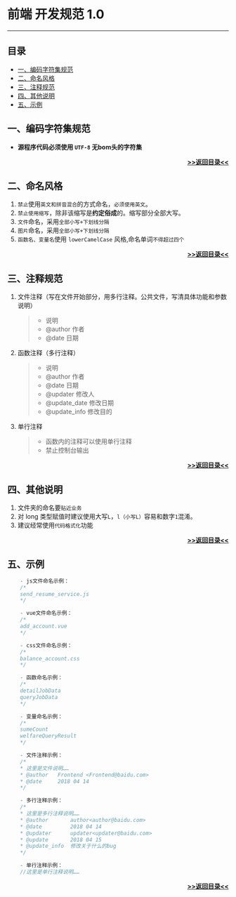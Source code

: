# 前端 开发规范 1.0

---

## 目录
- [一、编码字符集规范](#一、编码字符集规范)
- [二、命名风格](#二、命名风格)
- [三、注释规范](#三、注释规范)
- [四、其他说明](#四、其他说明)
- [五、示例](#五、示例)

## 一、编码字符集规范
- **源程序代码必须使用 `UTF-8` 无bom头的字符集**

[**<p align="right">>>返回目录<<</p>**](#目录)

## 二、命名风格
1. `禁止`使用`英文和拼音混合`的方式命名，`必须使用英文`。
2. `禁止使用缩写`，除非该缩写是**约定俗成**的。缩写部分全部大写。
3. `文件`命名，采用`全部小写+下划线分隔`
4. `图片`命名，采用`全部小写+下划线分隔`
5. `函数名、变量名`使用 `lowerCamelCase` 风格,命名单词`不得超过四个`

[**<p align="right">>>返回目录<<</p>**](#目录)

## 三、注释规范
1. 文件注释（写在文件开始部分，用多行注释。公共文件，写清具体功能和参数说明）
    >    - 说明
    >    - @author           作者
    >    - @date             日期

2. 函数注释（多行注释）
    >    - 说明
    >    - @author           作者
    >    - @date             日期
    >    - @updater          修改人
    >    - @update_date      修改日期
    >    - @update_info      修改目的
    
3. 单行注释
    >    - 函数内的注释可以使用单行注释
    >    - 禁止控制台输出

[**<p align="right">>>返回目录<<</p>**](#目录)

## 四、其他说明
1. 文件夹的命名要`贴近业务`
2. 对 long 类型赋值时建议使用大写`L`，`l（小写L）`容易和数字`1`混淆。
3. 建议经常使用`代码格式化`功能

[**<p align="right">>>返回目录<<</p>**](#目录)

## 五、示例

```java
    - js文件命名示例：
    /*
    send_resume_service.js
    */

    - vue文件命名示例：
    /*
    add_account.vue
    */

    - css文件命名示例：
    /*
    balance_account.css
    */

    - 函数命名示例：
    /*
    detailJobData
    queryJobData
    */

    - 变量命名示例：
    /*
    sumeCount
    welfareQueryResult
    */

    - 文件注释示例：
    /*
    * 这里是文件说明……
    * @author   Frontend <Frontend@baidu.com>
    * @date     2018 04 14
    */

    - 多行注释示例：
    /*
    * 这里是多行注释说明……
    * @author       author<author@baidu.com>
    * @date         2018 04 14
    * @updater      updater<updater@baidu.com>
    * @update       2018 04 15
    * @update_info  修改关于什么的bug 
    */

    - 单行注释示例：
    //这里是单行注释说明……
```
[**<p align="right">>>返回目录<<</p>**](#目录)
